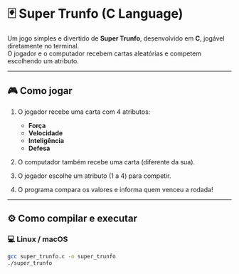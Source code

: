 # 🃏 Super Trunfo (C Language)

Um jogo simples e divertido de **Super Trunfo**, desenvolvido em **C**, jogável diretamente no terminal.  
O jogador e o computador recebem cartas aleatórias e competem escolhendo um atributo.

---

## 🎮 Como jogar

1. O jogador recebe uma carta com 4 atributos:
   - **Força**
   - **Velocidade**
   - **Inteligência**
   - **Defesa**

2. O computador também recebe uma carta (diferente da sua).

3. O jogador escolhe um atributo (1 a 4) para competir.

4. O programa compara os valores e informa quem venceu a rodada!

---

## ⚙️ Como compilar e executar

### 💻 Linux / macOS
```bash
gcc super_trunfo.c -o super_trunfo
./super_trunfo
